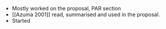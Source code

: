 - Mostly worked on the proposal, PAR section
- [[Azuma 2001]] read, summarised and used in the proposal.
- Started
